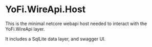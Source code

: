 # YoFi.WireApi.Host

This is the minimal netcore webapi host needed to interact with the YoFi.WireApi layer.

It includes a SqlLite data layer, and swagger UI.